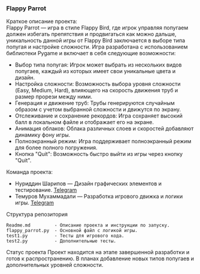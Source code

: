 ### Flappy Parrot

Краткое описание проекта:  
Flappy Parrot — игра в стиле Flappy Bird, где игрок управляя попугаем должен избегать препятствия и продвигаться как можно дальше, уникальность данной игры от Flappy Bird заключается в выборе типа попугая и настройке сложности. Игра разработана с использованием библиотеки Pygame и включает в себя следующие возможности:

- Выбор типа попугая: Игрок может выбрать из нескольких видов попугаев, каждый из которых имеет свои уникальные цвета и дизайн.
- Настройка сложности: Возможность выбора уровня сложности (Easy, Medium, Hard), влияющего на скорость движения труб и размер прорези между ними.
- Генерация и движение труб: Трубы генерируются случайным образом с учетом выбранной сложности и движутся по экрану.
- Отслеживание и сохранение рекордов: Игра сохраняет высокий балл в локальном файле и отображает его на экране.
- Анимация облаков: Облака различных слоев и скоростей добавляют динамику фону игры.
- Полноэкранный режим: Игра поддерживает полноэкранный режим для более полного погружения.
- Кнопка "Quit": Возможность быстро выйти из игры через кнопку "Quit".

Команда проекта:

- Нуриддин Шарипов — Дизайн графических элементов и тестирование. [Telegram](https://t.me/o1ucha)
- Темуров Мухаммадали — Разработка игрового движка и логики игры. [Telegram](https://t.me/ShNuriddin)


Структура репозитория
```
Readme.md         - Описание проекта и инструкции по запуску.
flappy_parrot.py  - Основной файл с логикой игры.
test1.py          - Тесты для игрового кода.
test2.py          - Дополнительные тесты.
```

Статус проекта
Проект находится на этапе завершенной разработки и готов к распространению. В планах добавление новых типов попугаев и дополнительных уровней сложности.
